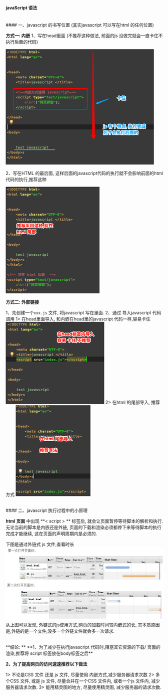 #### javaScript 语法


<br>
#### 一、javascript 的书写位置 (其实javascript 可以写在html 的任何位置)


**方式一: 内嵌**
1、写在head里面 
(不推荐这种做法, 前面的js 没做完就会一直卡住不执行后面的代码) 

![](/assets/Snip20190111_7.png)

2、写在HTML 的最后面, 这样后面的javascript代码的执行就不会影响前面的html代码的执行,推荐这种

![](/assets/Snip20190114_3.png)



**方式二: 外部链接**

1、先创建一个`xxx.js` 文件, 将javascript 写在里面.
2、通过 <script src="xxx.js"> </script> 导入javascript 代码调用
1> 在head里面导入, 和内嵌在head里的javascript 代码一样,容易卡住
![](/assets/Snip20190114_5.png)
2> 在html 的尾部导入, 推荐方式
![](/assets/Snip20190114_4.png)







<br>
#### 二、javascript 执行过程中的小原理

**html 页面** 中出现 **&lt; script &gt; ** 标签后, 就会让页面暂停等待脚本的解析和执行. 无论当前的脚本是内嵌还是外链, 页面的下载和渲染必须都停下来等待脚本的执行完成才能继续, 这在页面的声明周期内是必须的.


下图是通过外链式 js 文件,查看时长
![](/assets/rqjst.png)
从上图可以发现, 外链式的js使用方式,网页的加载时间较内嵌式的长, 其本质原因是,外链的是一个文件,没多一个外链文件就会多一次请求.


<br>
**结论: **
**1、为了减少在执行javascript 代码时,阻塞其它资源的下载/ 页面的渲染,推荐将 script 标签放在body标签之后**


**2、为了提高网页的访问速速推荐以下做法**

1> 不论是CSS 文件 还是 js 文件, 尽量使用 内嵌方式,减少服务器请求次数
2> 多个CSS 文件, 或是 js 文件, 尽量合并在一个CSS 文件内, 或者一个js 文件内, 减少服务器请求次数.
3> 能用精灵图的地方, 尽量使用精灵图, 减少服务器的请求次数.

